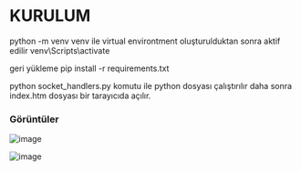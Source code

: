 # KURULUM

python -m venv venv 
ile virtual environtment oluşturulduktan sonra aktif edilir
venv\Scripts\activate

geri yükleme
pip install -r requirements.txt

python socket_handlers.py komutu ile python dosyası çalıştırılır daha sonra index.htm dosyası bir tarayıcıda açılır.


### Görüntüler

![image](https://github.com/hamer1818/socket-clicker-game/assets/47240233/7a97685e-d037-4809-8f6e-ede67315596a)

![image](https://github.com/hamer1818/socket-clicker-game/assets/47240233/929d6794-58ac-4bb5-bedf-ec5e9c954f4d)
